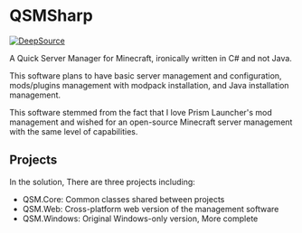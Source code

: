 # QSMSharp

[![DeepSource](https://app.deepsource.com/gh/lines-of-codes/QSMSharp.svg/?label=code+coverage&show_trend=true&token=jM1AX4ulQuHoJzyLQRDv1Lg1)](https://app.deepsource.com/gh/lines-of-codes/QSMSharp/)

A Quick Server Manager for Minecraft, ironically written in C# and not Java.

This software plans to have basic server management and configuration,
mods/plugins management with modpack installation, and Java installation management.

This software stemmed from the fact that I love Prism Launcher's mod management 
and wished for an open-source Minecraft server management with the same level of 
capabilities.

## Projects

In the solution, There are three projects including:

- QSM.Core: Common classes shared between projects
- QSM.Web: Cross-platform web version of the management software
- QSM.Windows: Original Windows-only version, More complete
